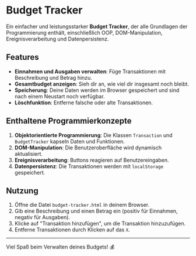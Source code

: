 # Budget Tracker

Ein einfacher und leistungsstarker **Budget Tracker**, der alle Grundlagen der Programmierung enthält, einschließlich OOP, DOM-Manipulation, Ereignisverarbeitung und Datenpersistenz.

## Features

- **Einnahmen und Ausgaben verwalten**: Füge Transaktionen mit Beschreibung und Betrag hinzu.
- **Gesamtbudget anzeigen**: Sieh dir an, wie viel dir insgesamt noch bleibt.
- **Speicherung**: Deine Daten werden im Browser gespeichert und sind nach einem Neustart noch verfügbar.
- **Löschfunktion**: Entferne falsche oder alte Transaktionen.

## Enthaltene Programmierkonzepte

1. **Objektorientierte Programmierung**: Die Klassen `Transaction` und `BudgetTracker` kapseln Daten und Funktionen.
2. **DOM-Manipulation**: Die Benutzeroberfläche wird dynamisch aktualisiert.
3. **Ereignisverarbeitung**: Buttons reagieren auf Benutzereingaben.
4. **Datenpersistenz**: Die Transaktionen werden mit `localStorage` gespeichert.

## Nutzung

1. Öffne die Datei `budget-tracker.html` in deinem Browser.
2. Gib eine Beschreibung und einen Betrag ein (positiv für Einnahmen, negativ für Ausgaben).
3. Klicke auf "Transaktion hinzufügen", um die Transaktion hinzuzufügen.
4. Entferne Transaktionen durch Klicken auf das `X`.

---

Viel Spaß beim Verwalten deines Budgets! 💰
